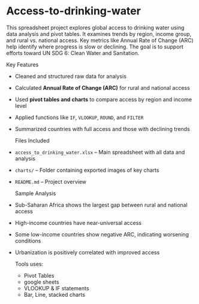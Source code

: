 # Access-to-drinking-water
This spreadsheet project explores global access to drinking water using data analysis and pivot tables. It examines trends by region, income group, and rural vs. national access. Key metrics like Annual Rate of Change (ARC) help identify where progress is slow or declining. The goal is to support efforts toward UN SDG 6: Clean Water and Sanitation.

 Key Features

- Cleaned and structured raw data for analysis
- Calculated **Annual Rate of Change (ARC)** for rural and national access
- Used **pivot tables and charts** to compare access by region and income level
- Applied functions like `IF`, `VLOOKUP`, `ROUND`, and `FILTER`
- Summarized countries with full access and those with declining trends
  
   Files Included

- `access_to_drinking_water.xlsx` – Main spreadsheet with all data and analysis
- `charts/` – Folder containing exported images of key charts
- `README.md` – Project overview

  Sample Analysis

- Sub-Saharan Africa shows the largest gap between rural and national access
- High-income countries have near-universal access
- Some low-income countries show negative ARC, indicating worsening conditions
- Urbanization is positively correlated with improved access

   Tools uses:  
  - Pivot Tables
  - google sheets
  - VLOOKUP & IF statements    
  - Bar, Line, stacked charts
    
